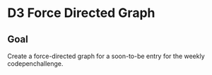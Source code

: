 # D3 Force Directed Graph

## Goal

Create a force-directed graph for a soon-to-be entry for the weekly codepenchallenge.